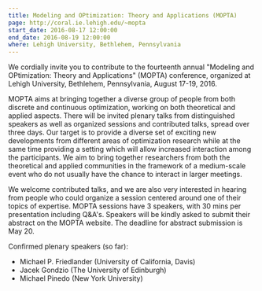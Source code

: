 ```yaml
---
title: Modeling and OPtimization: Theory and Applications (MOPTA)
page: http://coral.ie.lehigh.edu/~mopta
start_date: 2016-08-17 12:00:00
end_date: 2016-08-19 12:00:00
where: Lehigh University, Bethlehem, Pennsylvania
---
```

  We cordially invite you to contribute to the fourteenth annual
"Modeling and OPtimization: Theory and Applications" (MOPTA) conference, organized at Lehigh University, Bethlehem, Pennsylvania, August 17-19, 2016.

MOPTA aims at bringing together a diverse group of people from both discrete and continuous optimization, working on both theoretical and applied aspects.  There will be invited plenary talks from distinguished speakers as well as organized sessions and contributed talks, spread over three days.  Our target is to provide a diverse set of exciting new developments from different areas of optimization research while at the same time providing a setting which will allow increased interaction among the participants.  We aim to bring together researchers from both the theoretical and applied communities in the framework of a medium-scale event who do not usually have the chance to interact in larger meetings.

We welcome contributed talks, and we are also very interested in hearing from people who could organize a session centered around one of their topics of expertise. MOPTA sessions have 3 speakers, with 30 mins per presentation including Q&A's. Speakers will be kindly asked to submit their abstract on the MOPTA website. The deadline for abstract submission is May 20.

Confirmed plenary speakers (so far):

* Michael P. Friedlander (University of California, Davis)
* Jacek Gondzio (The University of Edinburgh)
* Michael Pinedo (New York University)
